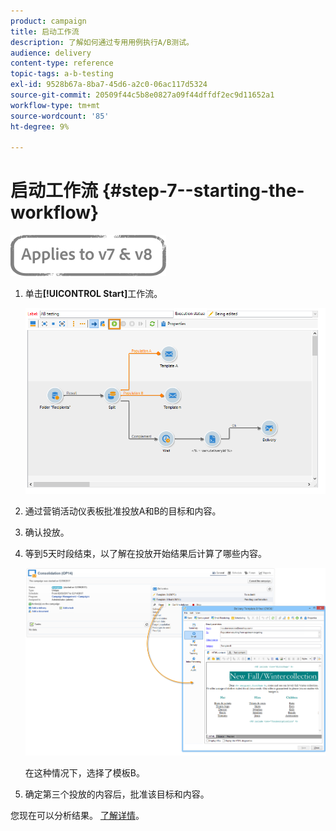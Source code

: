 ```yaml
---
product: campaign
title: 启动工作流
description: 了解如何通过专用用例执行A/B测试。
audience: delivery
content-type: reference
topic-tags: a-b-testing
exl-id: 9528b67a-8ba7-45d6-a2c0-06ac117d5324
source-git-commit: 20509f44c5b8e0827a09f44dffdf2ec9d11652a1
workflow-type: tm+mt
source-wordcount: '85'
ht-degree: 9%

---
```


# 启动工作流 {#step-7--starting-the-workflow}

![](../../assets/common.svg)

1. 单击&#x200B;**[!UICONTROL Start]**&#x200B;工作流。

   ![](assets/use_case_abtesting_startwkfl_001.png)

1. 通过营销活动仪表板批准投放A和B的目标和内容。
1. 确认投放。
1. 等到5天时段结束，以了解在投放开始结果后计算了哪些内容。

   ![](assets/use_case_abtesting_startwkfl_002.png)

   在这种情况下，选择了模板B。

1. 确定第三个投放的内容后，批准该目标和内容。

您现在可以分析结果。 [了解详情](a-b-testing-uc-analyzing.md)。
